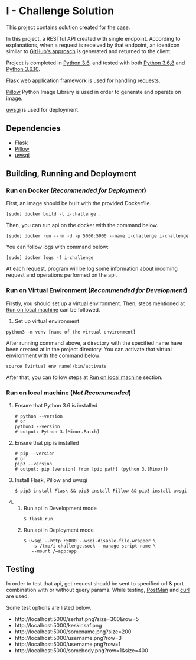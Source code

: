 # I - Challenge Solution

This project contains solution created for the 
[case](https://gist.github.com/aeroith/16b9549659aab23fc9335dce7f749f0d).

In this project, a RESTful API created with single endpoint. According to explanations,
when a request is received by that endpoint, an identicon similar to 
[GitHub's approach](https://github.blog/2013-08-14-identicons/) is generated and returned
to the client.

Project is completed in [Python 3.6](https://www.python.org/downloads/release/python-368/), and tested with both 
[Python 3.6,8](https://www.python.org/downloads/release/python-368/) and 
[Python 3.6.10](https://www.python.org/downloads/release/python-3610/).

[Flask](https://www.palletsprojects.com/p/flask/) web application 
framework is used for handling requests.

[Pillow](https://pillow.readthedocs.io/en/stable/) Python Image Library is used in order 
to generate and operate on image.

[uwsgi](https://uwsgi-docs.readthedocs.io/en/latest/) is used for deployment.

## Dependencies
 - [Flask](https://www.palletsprojects.com/p/flask/)
 - [Pillow](https://pillow.readthedocs.io/en/stable/)
 - [uwsgi](https://uwsgi-docs.readthedocs.io/en/latest/)


## Building, Running and Deployment

### Run on Docker (*Recommended for Deployment*)
First, an image should be built with the provided Dockerfile.

```shell script
[sudo] docker build -t i-challenge .
```

Then, you can run api on the docker with the command below.
```shell script
[sudo] docker run --rm -d -p 5000:5000 --name i-challenge i-challenge
```

You can follow logs with command below:
```shell script
[sudo] docker logs -f i-challenge
```

At each request, program will be log some information about incoming request 
and operations performed on the api.

### Run on Virtual Environment (*Recommended for Development*)
Firstly, you should set up a virtual environment. Then, steps mentioned at 
[Run on local machine](#run-on-local-machine-not-recommended) can be followed.

1. Set up virtual environment
```shell script
python3 -m venv [name of the virtual environment]
```

After running command above, a directory with the specified name have been created 
at in the project directory. You can activate that virtual environment with the 
command below:
```shell script
source [virtual env name]/bin/activate
```
After that, you can follow steps at 
[Run on local machine](#run-on-local-machine-not-recommended) section.

### Run on local machine (*Not Recommended*)

1. Ensure that Python 3.6 is installed
    ```shell script
    # python --version
    # or
    python3 --version
    # output: Python 3.[Minor.Patch]
    ```
2. Ensure that pip is installed
    ```shell script
    # pip --version
    # or
    pip3 --version
    # output: pip [version] from [pip path] (python 3.[Minor])
    ```
3. Install Flask, Pillow and uwsgi
    ```shell script
   $ pip3 install Flask && pip3 install Pillow && pip3 install uwsgi 
    ```
4.
    1. Run api in Development mode
        ```shell script
        $ flask run
        ```
    2. Run api in Deployment mode
        ```shell script
        $ uwsgi --http :5000 --wsgi-disable-file-wrapper \
           -s /tmp/i-challenge.sock --manage-script-name \
           --mount /=app:app
        ```

## Testing

In order to test that api, get request should be sent to specified url & port 
combination with or without query params.
While testing, [PostMan](https://www.getpostman.com/) 
and [curl](https://curl.haxx.se/) are used.

Some test options are listed below.

- http://localhost:5000/serhat.png?size=300&row=5
- http://localhost:5000/keskinsaf.png
- http://localhost:5000/somename.png?size=200
- http://localhost:5000/username.png?row=3
- http://localhost:5000/username.png?row=1
- http://localhost:5000/somebody.png?row=1&size=400